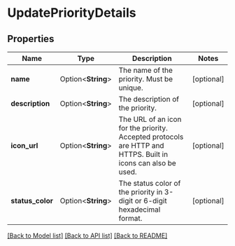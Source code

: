# UpdatePriorityDetails

## Properties

Name | Type | Description | Notes
------------ | ------------- | ------------- | -------------
**name** | Option<**String**> | The name of the priority. Must be unique. | [optional]
**description** | Option<**String**> | The description of the priority. | [optional]
**icon_url** | Option<**String**> | The URL of an icon for the priority. Accepted protocols are HTTP and HTTPS. Built in icons can also be used. | [optional]
**status_color** | Option<**String**> | The status color of the priority in 3-digit or 6-digit hexadecimal format. | [optional]

[[Back to Model list]](../README.md#documentation-for-models) [[Back to API list]](../README.md#documentation-for-api-endpoints) [[Back to README]](../README.md)


